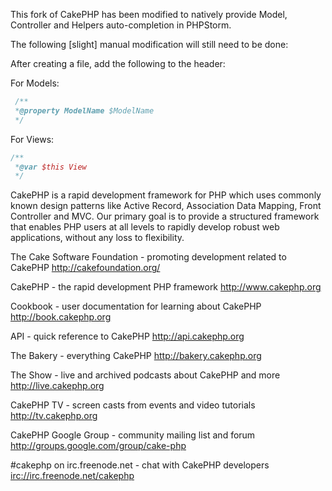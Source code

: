 This fork of CakePHP  has been modified to natively provide Model, Controller and Helpers auto-completion in PHPStorm.

The following [slight] manual modification will still need to be done:

After creating a file, add the following to the header:

For Models:
```php
 /**
 *@property ModelName $ModelName
 */
```

For Views:
```php
/**
 *@var $this View
 */
```

CakePHP is a rapid development framework for PHP which uses commonly known design patterns like Active Record, Association Data Mapping, Front Controller and MVC. Our primary goal is to provide a structured framework that enables PHP users at all levels to rapidly develop robust web applications, without any loss to flexibility.

The Cake Software Foundation - promoting development related to CakePHP
<http://cakefoundation.org/>

CakePHP - the rapid development PHP framework
<http://www.cakephp.org>

Cookbook - user documentation for learning about CakePHP
<http://book.cakephp.org>

API - quick reference to CakePHP
<http://api.cakephp.org>

The Bakery - everything CakePHP
<http://bakery.cakephp.org>

The Show - live and archived podcasts about CakePHP and more
<http://live.cakephp.org>

CakePHP TV - screen casts from events and video tutorials
<http://tv.cakephp.org>

CakePHP Google Group - community mailing list and forum
<http://groups.google.com/group/cake-php>

#cakephp on irc.freenode.net - chat with CakePHP developers
<irc://irc.freenode.net/cakephp>
